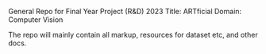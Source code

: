 General Repo for Final Year Project (R&D) 2023
Title: ARTficial
Domain: Computer Vision

The repo will mainly contain all markup, resources for dataset etc, and other docs.
